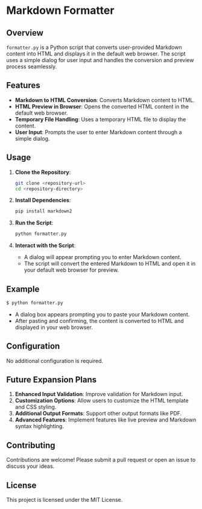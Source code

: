 
# Markdown Formatter

## Overview
`formatter.py` is a Python script that converts user-provided Markdown content into HTML and displays it in the default web browser. The script uses a simple dialog for user input and handles the conversion and preview process seamlessly.

## Features
- **Markdown to HTML Conversion**: Converts Markdown content to HTML.
- **HTML Preview in Browser**: Opens the converted HTML content in the default web browser.
- **Temporary File Handling**: Uses a temporary HTML file to display the content.
- **User Input**: Prompts the user to enter Markdown content through a simple dialog.

## Usage
1. **Clone the Repository**:
    ```bash
    git clone <repository-url>
    cd <repository-directory>
    ```

2. **Install Dependencies**:
    ```bash
    pip install markdown2
    ```

3. **Run the Script**:
    ```bash
    python formatter.py
    ```

4. **Interact with the Script**:
   - A dialog will appear prompting you to enter Markdown content.
   - The script will convert the entered Markdown to HTML and open it in your default web browser for preview.

## Example
```bash
$ python formatter.py
```
- A dialog box appears prompting you to paste your Markdown content.
- After pasting and confirming, the content is converted to HTML and displayed in your web browser.

## Configuration
No additional configuration is required.

## Future Expansion Plans
1. **Enhanced Input Validation**: Improve validation for Markdown input.
2. **Customization Options**: Allow users to customize the HTML template and CSS styling.
3. **Additional Output Formats**: Support other output formats like PDF.
4. **Advanced Features**: Implement features like live preview and Markdown syntax highlighting.

## Contributing
Contributions are welcome! Please submit a pull request or open an issue to discuss your ideas.

## License
This project is licensed under the MIT License.
